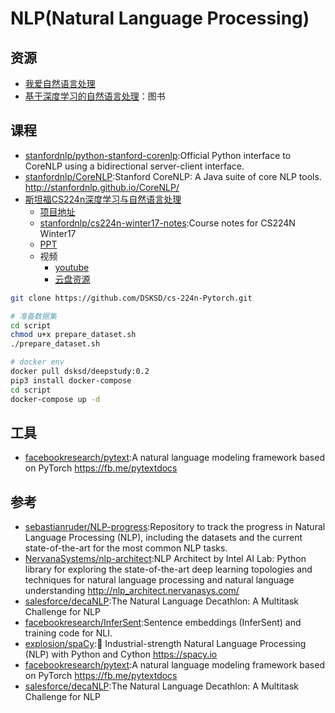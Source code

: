 # NLP(Natural Language Processing)


## 资源

* [我爱自然语言处理](http://www.52nlp.cn/)
* [基于深度学习的自然语言处理]()：图书

## 课程

* [stanfordnlp/python-stanford-corenlp](https://github.com/stanfordnlp/python-stanford-corenlp):Official Python interface to CoreNLP using a bidirectional server-client interface.
* [stanfordnlp/CoreNLP](https://github.com/stanfordnlp/CoreNLP):Stanford CoreNLP: A Java suite of core NLP tools. http://stanfordnlp.github.io/CoreNLP/
* [斯坦福CS224n深度学习与自然语言处理](http://web.stanford.edu/class/cs224n/)
    + [项目地址](https://github.com/DSKSD/DeepNLP-models-Pytorch)
    + [stanfordnlp/cs224n-winter17-notes](https://github.com/stanfordnlp/cs224n-winter17-notes):Course notes for CS224N Winter17
    + [PPT](http://web.stanford.edu/class/cs224n/syllabus.html)
    + 视频
        * [youtube](https://www.youtube.com/watch?v=OQQ-W_63UgQ&list=PL3FW7Lu3i5Jsnh1rnUwq_TcylNr7EkRe6)
        - [云盘资源](https://blog.csdn.net/NeighborhoodGuo/article/details/46868143)

```sh
git clone https://github.com/DSKSD/cs-224n-Pytorch.git

# 准备数据集
cd script
chmod u+x prepare_dataset.sh
./prepare_dataset.sh

# docker env
docker pull dsksd/deepstudy:0.2
pip3 install docker-compose
cd script
docker-compose up -d
```

## 工具

* [facebookresearch/pytext](https://github.com/facebookresearch/pytext):A natural language modeling framework based on PyTorch https://fb.me/pytextdocs

## 参考

* [sebastianruder/NLP-progress](https://github.com/sebastianruder/NLP-progress):Repository to track the progress in Natural Language Processing (NLP), including the datasets and the current state-of-the-art for the most common NLP tasks.
* [NervanaSystems/nlp-architect](https://github.com/NervanaSystems/nlp-architect):NLP Architect by Intel AI Lab: Python library for exploring the state-of-the-art deep learning topologies and techniques for natural language processing and natural language understanding http://nlp_architect.nervanasys.com/
* [salesforce/decaNLP](https://github.com/salesforce/decaNLP):The Natural Language Decathlon: A Multitask Challenge for NLP
* [facebookresearch/InferSent](https://github.com/facebookresearch/InferSent):Sentence embeddings (InferSent) and training code for NLI.
* [explosion/spaCy](https://github.com/explosion/spaCy):💫 Industrial-strength Natural Language Processing (NLP) with Python and Cython https://spacy.io
* [facebookresearch/pytext](https://github.com/facebookresearch/pytext):A natural language modeling framework based on PyTorch https://fb.me/pytextdocs
* [salesforce/decaNLP](https://github.com/salesforce/decaNLP):The Natural Language Decathlon: A Multitask Challenge for NLP 
